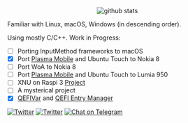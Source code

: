 <p align="center">
  <img src="https://github-readme-stats.vercel.app/api?username=inokinoki&count_private=true&show_icons=true" alt="github stats" />
</p>

Familiar with Linux, macOS, Windows (in descending order).

Using mostly C/C++. Work in Progress:

- [ ] Porting InputMethod frameworks to macOS
- [x] Port [Plasma Mobile](https://www.plasma-mobile.org/) and Ubuntu Touch to Nokia 8
- [ ] Port WoA to Nokia 8
- [ ] Port [Plasma Mobile](https://www.plasma-mobile.org/) and Ubuntu Touch to Lumia 950
- [ ] XNU on Raspi 3 [Project](https://github.com/Inokinoki/xnu-bcm2837-hackintosh)
- [ ] A mysterical project
- [x] [QEFIVar](https://github.com/Inokinoki/qefivar) and [QEFI Entry Manager](https://github.com/Inokinoki/QEFIEntryManager)

[![Twitter](https://img.shields.io/badge/@IIInoki-1DA1F2?style=flat&logo=Twitter&logoColor=white)](https://twitter.com/IIInoki)
[![Twitter](https://img.shields.io/badge/@IIInoki_but_in_english-1DA1F2?style=flat&logo=Twitter&logoColor=white)](https://twitter.com/IIInoki_en)
[![Chat on Telegram](https://img.shields.io/badge/Chat%20on-Telegram-brightgreen.svg)](https://t.me/IIInoki)

